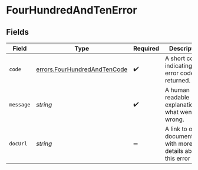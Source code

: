 # FourHundredAndTenError


## Fields

| Field                                                                        | Type                                                                         | Required                                                                     | Description                                                                  | Example                                                                      |
| ---------------------------------------------------------------------------- | ---------------------------------------------------------------------------- | ---------------------------------------------------------------------------- | ---------------------------------------------------------------------------- | ---------------------------------------------------------------------------- |
| `code`                                                                       | [errors.FourHundredAndTenCode](../../models/errors/fourhundredandtencode.md) | :heavy_check_mark:                                                           | A short code indicating the error code returned.                             | invite_expired                                                               |
| `message`                                                                    | *string*                                                                     | :heavy_check_mark:                                                           | A human readable explanation of what went wrong.                             | The requested resource was not found.                                        |
| `docUrl`                                                                     | *string*                                                                     | :heavy_minus_sign:                                                           | A link to our documentation with more details about this error code          | https://dub.co/docs/api-reference/errors#invite_expired                      |